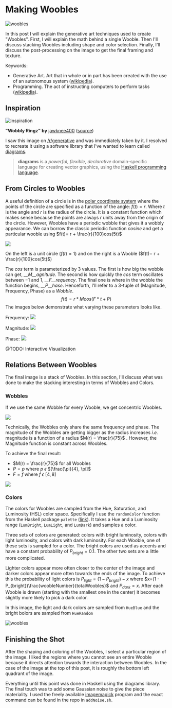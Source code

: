 # Making Woobles

![woobles](https://raw.githubusercontent.com/asweingarten/woobles/master//readme/testMonoG.png)


In this post I will explain the generative art techniques used to create "Woobles". First, I will explain the math behind a single Wooble. Then I'll discuss stacking Woobles including shape and color selection. Finally, I'll discuss the post-processing on the image to get the final framing and texture.

Keywords:

- Generative Art. Art that in whole or in part has been created with the use of an autonomous system ([wikipedia](https://en.wikipedia.org/wiki/Generative_art)).
- Programming.  The act of instructing computers to perform tasks ([wikipedia](https://en.wikipedia.org/wiki/Computer_programming)).

## Inspiration

![inspiration](https://raw.githubusercontent.com/asweingarten/woobles/master//readme/inspo-sm.jpg)

**"Wobbly Ringz" by** [jawknee400](https://np.reddit.com/user/jawknee400) ([source](https://np.reddit.com/r/generative/comments/a0pfe1/wobbly_ringz/))

I saw this image on [/r/generative](https://np.reddit.com/r/generative/) and was immediately taken by it. I resolved to recreate it using a software library that I've wanted to learn called [diagrams](https://archives.haskell.org/projects.haskell.org/diagrams/). 

> **diagrams** is a *powerful*, *flexible*, *declarative* domain-specific language for creating vector graphics, using the [Haskell programming language](http://haskell.org/).

## From Circles to Woobles

A useful definition of a circle is in the [polar coordinate system](https://en.wikipedia.org/wiki/Polar_coordinate_system) where the points of the circle are specified as a function of the angle:  $f(t) = r$. Where $t$ is the angle and $r$ is the radius of the circle. It is a constant function which makes sense because the points are always $r$ units away from the origin of the circle. However, Woobles have a periodic wobble that gives it a wobbly appearance. We can borrow the classic periodic function $cosine$ and get a particular wooble using $f(t)= r + \frac{r}{100}cos(5t)$

![](https://raw.githubusercontent.com/asweingarten/woobles/master//readme/figure3b.png)

On the left is a unit circle ($f(t) = 1$) and on the right is a Wooble ($f(t)= r + \frac{r}{100}cos(5t)$)

The $cos$ term is parameterized by 3 values. The first is how big the wobble can get, *__M__agnitude*. The second is how quickly the $cos$ term oscillates between $-1$ and $1$, *__F__requency*. The final one is where in the wobble the function begins, *__P__hase*. Henceforth, I'll refer to a 3-tuple of (Magnitude, Frequency, Phase) as a *Wobble*.
$$
f(t) = r * Mcos(F*t + P)
$$
The images below demonstrate what varying these parameters looks like.

Frequency: ![](https://raw.githubusercontent.com/asweingarten/woobles/master//readme/frequency.png)



Magnitude: ![](https://raw.githubusercontent.com/asweingarten/woobles/master//readme/magnitude.png)

Phase:          ![](https://raw.githubusercontent.com/asweingarten/woobles/master//readme/phase.png)

@TODO: Interactive Visualization

## Relations Between Woobles

The final image is a stack of Woobles. In this section, I'll discuss what was done to make the stacking interesting in terms of Wobbles and Colors.

### Wobbles

If we use the same Wobble for every Wooble, we get concentric Woobles.

![](https://raw.githubusercontent.com/asweingarten/woobles/master//readme/same-woobles.png)

Technically, the Wobbles only share the same frequency and phase. The magnitude of the Wobbles are getting bigger as the radius increases *i.e.* magnitude is a function of a radius $M(r) = \frac{r}{75}$ . However, the Magnitude function is constant across Woobles.

To achieve the final result:

- $M(r) = \frac{r}{75}$ for all Woobles
- $P=p$ where $p$ $\epsilon$ $[\frac{\pi}{4}, \pi]$
- $F = f$ where $f$ $\epsilon$ $[4, 8]$ 

![](https://raw.githubusercontent.com/asweingarten/woobles/master//readme/stroked-woobles.png)



### Colors

The colors for Woobles are sampled from the Hue, Saturation, and Luminosity (HSL) color space. Specifically I use the `randomColor` function from the Haskell package `palette` ([link](http://hackage.haskell.org/package/palette)). It takes a Hue and a Luminosity range (`LumBright`, `LumLight`, and `LumDark`) and samples a color.

Three sets of colors are generated: colors with bright luminosity, colors with light luminosity, and colors with dark luminosity. For each Wooble, one of these sets is sampled for a color. The bright colors are used as accents and have a constant probability of $P_{bright}=0.1$. The other two sets are a little more complicated.

Lighter colors appear more often closer to the center of the image and darker colors appear more often towards the ends of the image. To achieve this the probability of light colors is $P_{light}=(1 - P_{bright})  - x$ where $x=(1 - P_{bright})\frac{woobleNumber}{totalWoobles}$ and $P_{dark}=x$. After each Wooble is drawn (starting with the smallest one in the center) it becomes slightly more likely to pick a dark color. 

In this image, the light and dark colors are sampled from `HueBlue` and the bright bolors are sampled from `HueRandom`

![woobles](https://raw.githubusercontent.com/asweingarten/woobles/master//readme/colors.png)



## Finishing the Shot

After the shaping and coloring of the Woobles, I select a particular region of the image. I liked the regions where you cannot see an entire Wooble because it directs attention towards the interaction between Woobles. In the case of the image at the top of this post, it is roughly the bottom left quadrant of the image. 

Everything until this point was done in Haskell using the diagrams library. The final touch was to add some Gaussian noise to give the piece materiality. I used the freely available [imagemagick](https://www.imagemagick.org/) program and the exact command can be found in the repo in `addNoise.sh`.






